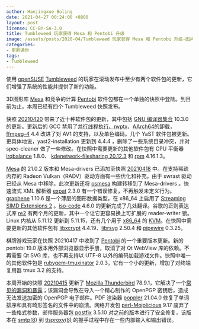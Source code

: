 ```yaml
---
author: Hanjingxue Boling
date: 2021-04-27 00:24:00 +0800
layout: post
license: CC-BY-SA-3.0
title: Tumbleweed 玩家获得 Mesa 和 Pentobi 升级
image: /assets/posts/2020-04/Tumbleweed 玩家获得 Mesa 和 Pentobi 升级-图片.png
categories:
- 更新通告
tags:
- Tumbleweed
---
```


使用 [openSUSE](https://get.opensuse.org/) [Tumbleweed](https://get.opensuse.org/tumbleweed/) 的玩家在滚动发布中至少有两个软件包的更新，它们增强了系统的性能并提供了新的功能。

3D图形库 [Mesa](https://www.mesa3d.org/) 和竞争的计算 [Pentobi](https://pentobi.sourceforge.io/) 软件包都在一个单独的快照中登陆。到目前为止，本周已经有四个 Tumbleweed 快照发布。

快照 [20210420](https://lists.opensuse.org/archives/list/factory@lists.opensuse.org/thread/VMQENQKVLYKYSO5LKDVHUUW3GA43YSDD/) 带来了近十种软件包的更新，其中包括 [GNU 编译器集合](https://gcc.gnu.org/) 10.3.0 的更新。更新后的 GCC 禁用了[并行线程执行、nvptx](https://en.wikipedia.org/wiki/Parallel_Thread_Execution)、[AArch64](https://en.wikipedia.org/wiki/AArch64)的卸载，[ffmpeg-4](https://www.ffmpeg.org/) 4.4 改进了对 AV1 的支持，以及单色编码。几个 YaST 软件包被更新。更具体地说，yast2-installation 更新到 4.4.4 ，删除了一些系统目录冲突，并对 spec-cleaner 做了一些修改。在快照中需要更新的其他软件包有 CPU 平衡器 [irqbalance](https://github.com/Irqbalance/irqbalance) 1.8.0、 [kdenetwork-filesharing 20.12.3](https://kde.org/announcements/releases/20.12.3) 和 [rpm](https://rpm.org/) 4.16.1.3。

[Mesa](https://www.mesa3d.org/) 的 21.0.2 版本和 Mesa-drivers 已添加至快照 [20210418](https://lists.opensuse.org/archives/list/factory@lists.opensuse.org/thread/W7KFVWTTFJXTPEMFNKJLPMNFZGLPU7MJ/) 中。在支持稀疏内存的 Radeon Vulkan（RADV）驱动方面有一些优化和补充。由于 swrast 驱动已经从 Mesa 中移除，此次更新还将 [osmesa](https://docs.mesa3d.org/osmesa.html) 构建转移到了 Mesa-drivers 。快速流式 XML 解析器 [expat](https://libexpat.github.io/) 2.3.0 有一个错误修复，不再触发未定义行为。[graphene](https://ebassi.github.io/graphene/) 1.10.6 是一个薄层的图形数据类型，在 x86_64 上启用了 [Streaming SIMD Extensions 2](https://en.wikipedia.org/wiki/SSE2) 。[iso-code](https://salsa.debian.org/iso-codes-team/iso-codes) 4.6.0 的更新完成了几处翻译。谷歌的正则表达式库 [re2](https://github.com/google/re2) 有两个月的更新，其中一个让它更容易换上可扩展的 reader-writer 锁。Linux 内核从 5.11.12 更新到 5.11.15，还有几个用于 [x86_64](https://en.wikipedia.org/wiki/X86-64) 的 [KVM](https://www.linux-kvm.org/page/Main_Page)。在快照中需要更新的其他软件包有 [libxcrypt](https://github.com/besser82/libxcrypt/) 4.4.19、[librsvg](https://gitlab.gnome.org/GNOME/librsvg) 2.50.4 和 [pipewire](https://github.com/PipeWire/pipewire) 0.3.25。

棋牌游戏玩家在快照 20210417 中收到了 [Pentobi](https://pentobi.sourceforge.io/) 的一个重要版本更新。新的 pentobi 19.0 版本用外部浏览器显示手册，取消了对 Qt WebView 库的依赖。不再需要 Qt SVG 库，也不再支持以 UTF-8 以外的编码加载游戏文件。快照中唯一的其他软件包是 [rubygem-tmuxinator](https://rubygems.org/gems/tmuxinator/versions/2.0.3) 2.0.3，它有一个小的更新，增加了对终端复用器 tmux 3.2 的支持。

本周开始的快照 [20210415](https://lists.opensuse.org/archives/list/factory@lists.opensuse.org/thread/ESXPANB4H5LJ67RZE5DYUTOAD7J5RI7H/) 更新了 [Mozilla Thunderbird](https://www.thunderbird.net/) 78.9.1，它解决了一个[常见的漏洞和暴露](https://en.wikipedia.org/wiki/Common_Vulnerabilities_and_Exposures)；该漏洞会导致在导入一个精心制作的 OpenPGP 密钥后，造成无法发送加密的 OpenPGP 电子邮件。PDF 渲染器 [poppler](https://poppler.freedesktop.org/) 21.04.0 修复了单词排序和具有畸形签名的文件中的崩溃。网络开发包 [perl-Mojolicious](https://mojolicious.org/) 9.17 废弃了一些格式参数，邮件服务器包 [postfix](http://www.postfix.org/) 3.5.10 对之前的版本进行了安全修复，该版本在 [smtp(8)](http://www.postfix.org/lmtp.8.html) 到 [tlsproxy(8)](http://www.postfix.org/tlsproxy.8.html) 的握手过程中存在一些内部输入和输出错误。
